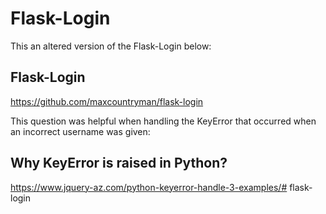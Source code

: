# Flask-Login

This an altered version of the Flask-Login below:

## Flask-Login
https://github.com/maxcountryman/flask-login

This question was helpful when handling the KeyError that occurred when an incorrect username was given:

## Why KeyError is raised in Python?
https://www.jquery-az.com/python-keyerror-handle-3-examples/# flask-login
